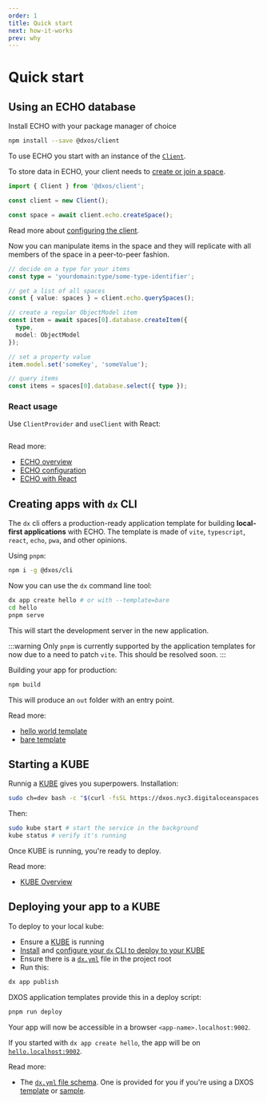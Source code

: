 ```yaml
---
order: 1
title: Quick start
next: how-it-works
prev: why
---
```


# Quick start

## Using an ECHO database

Install ECHO with your package manager of choice

```bash
npm install --save @dxos/client
```

To use ECHO you start with an instance of the [`Client`](/api/@dxos/client/classes/Client).

To store data in ECHO, your client needs to [create or join a space](echo/spaces).

```ts file=./echo/snippets/create-space.ts#L5-
import { Client } from '@dxos/client';

const client = new Client();

const space = await client.echo.createSpace();
```

Read more about [configuring the client](echo/configuration).

Now you can manipulate items in the space and they will replicate with all members of the space in a peer-to-peer fashion.

```ts file=./echo/snippets/write-items.ts#L9-
// decide on a type for your items
const type = 'yourdomain:type/some-type-identifier';

// get a list of all spaces
const { value: spaces } = client.echo.querySpaces();

// create a regular ObjectModel item
const item = await spaces[0].database.createItem({
  type,
  model: ObjectModel
});

// set a property value
item.model.set('someKey', 'someValue');

// query items
const items = spaces[0].database.select({ type });
```

### React usage

Use `ClientProvider` and `useClient` with React:

```tsx file=./echo/snippets/create-client-react.tsx#L5-
```

Read more:

- [ECHO overview](echo)
- [ECHO configuration](echo/configuration)
- [ECHO with React](echo/react)

## Creating apps with `dx` CLI

The `dx` cli offers a production-ready application template for building **local-first applications** with ECHO. The template is made of `vite`, `typescript`, `react`, `echo`, `pwa`, and other opinions.

Using `pnpm`:

```bash
npm i -g @dxos/cli
```

Now you can use the `dx` command line tool:

```bash
dx app create hello # or with --template=bare
cd hello
pnpm serve
```

This will start the development server in the new application.

:::warning
Only `pnpm` is currently supported by the application templates for now due to a need to patch `vite`. This should be resolved soon.
:::

Building your app for production:

```bash
npm build
```

This will produce an `out` folder with an entry point.

Read more:

- [hello world template](cli/app-templates.md#hello-template)
- [bare template](cli/app-templates.md#bare-template)

## Starting a KUBE

Runnig a [KUBE](/docs/kube/overview) gives you superpowers. Installation:

```bash file=./snippets/install-kube.sh
sudo ch=dev bash -c "$(curl -fsSL https://dxos.nyc3.digitaloceanspaces.com/install.sh)"
```

Then:

```bash
sudo kube start # start the service in the background
kube status # verify it's running
```

Once KUBE is running, you're ready to deploy.

Read more:

- [KUBE Overview](kube)

## Deploying your app to a KUBE

To deploy to your local kube:

- Ensure a [KUBE](#starting-a-kube) is running
- [Install](#creating-apps) and [configure your `dx` CLI to deploy to your KUBE](kube/dx-yml-file#deploying-to-your-local-kube)
- Ensure there is a [`dx.yml`](kube/dx-yml-file) file in the project root
- Run this:

```bash
dx app publish
```

DXOS application templates provide this in a deploy script:

```bash
pnpm run deploy
```

Your app will now be accessible in a browser `<app-name>.localhost:9002`.

If you started with `dx app create hello`, the app will be on [`hello.localhost:9002`](http://hello.localhost:9002).

Read more:

- The [`dx.yml` file schema](kube/dx-yml-file). One is provided for you if you're using a DXOS [template](cli/templates) or [sample](samples).
